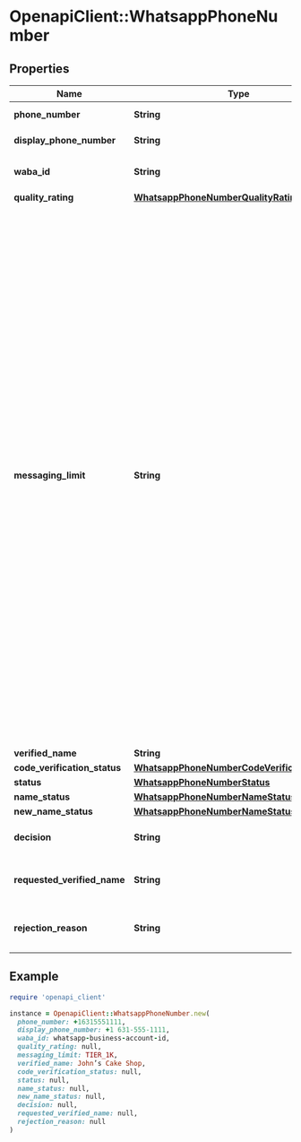 # OpenapiClient::WhatsappPhoneNumber

## Properties

| Name | Type | Description | Notes |
| ---- | ---- | ----------- | ----- |
| **phone_number** | **String** | Phone number in [E.164](https://en.wikipedia.org/wiki/E.164) format. | [optional] |
| **display_phone_number** | **String** | Display phone number. | [optional] |
| **waba_id** | **String** | WhatsApp Business Account ID. | [optional] |
| **quality_rating** | [**WhatsappPhoneNumberQualityRating**](WhatsappPhoneNumberQualityRating.md) |  | [optional] |
| **messaging_limit** | **String** | Messaging limits determine the maximum number of business-initiated conversations each phone number can start in a rolling 24-hour period. See also [Messaging Limits](https://developers.facebook.com/docs/whatsapp/messaging-limits#messaging-limits). - &#x60;TIER_50&#x60;: 50 business-initiated conversations in a rolling 24-hour period. - &#x60;TIER_250&#x60;: 250 business-initiated conversations in a rolling 24-hour period. - &#x60;TIER_1K&#x60;: 1K business-initiated conversations with unique customers in a rolling 24-hour period. - &#x60;TIER_10K&#x60;: 10K business-initiated conversations with unique customers in a rolling 24-hour period. - &#x60;TIER_100K&#x60;: 100K business-initiated conversations with unique customers in a rolling 24-hour period. - &#x60;TIER_UNLIMITED&#x60;: An unlimited number of business-initiated conversations in a rolling 24-hour period. | [optional] |
| **verified_name** | **String** | Verified name. | [optional] |
| **code_verification_status** | [**WhatsappPhoneNumberCodeVerificationStatus**](WhatsappPhoneNumberCodeVerificationStatus.md) |  | [optional] |
| **status** | [**WhatsappPhoneNumberStatus**](WhatsappPhoneNumberStatus.md) |  | [optional] |
| **name_status** | [**WhatsappPhoneNumberNameStatus**](WhatsappPhoneNumberNameStatus.md) |  | [optional] |
| **new_name_status** | [**WhatsappPhoneNumberNameStatus**](WhatsappPhoneNumberNameStatus.md) |  | [optional] |
| **decision** | **String** | Decision. See [Phone Number Name Update](https://developers.facebook.com/docs/graph-api/webhooks/reference/whatsapp-business-account/#phone_number_name_update). | [optional] |
| **requested_verified_name** | **String** | Last requested verified name. See [Phone Number Name Update](https://developers.facebook.com/docs/graph-api/webhooks/reference/whatsapp-business-account/#phone_number_name_update). | [optional] |
| **rejection_reason** | **String** | Rejection reason. See [Phone Number Name Update](https://developers.facebook.com/docs/graph-api/webhooks/reference/whatsapp-business-account/#phone_number_name_update). | [optional] |

## Example

```ruby
require 'openapi_client'

instance = OpenapiClient::WhatsappPhoneNumber.new(
  phone_number: +16315551111,
  display_phone_number: +1 631-555-1111,
  waba_id: whatsapp-business-account-id,
  quality_rating: null,
  messaging_limit: TIER_1K,
  verified_name: John’s Cake Shop,
  code_verification_status: null,
  status: null,
  name_status: null,
  new_name_status: null,
  decision: null,
  requested_verified_name: null,
  rejection_reason: null
)
```

